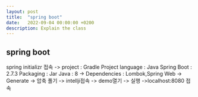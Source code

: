```yaml
---
layout: post
title:  "spring boot"
date:   2022-09-04 00:00:00 +0200
description: Explain the class
---
```

spring boot
---
spring initializr 접속 
-> project : Gradle Project
   language : Java
   Spring Boot : 2.7.3
   Packaging : Jar
   Java : 8
-> Dependencies : Lombok,Spring Web
-> Generate
-> 압축 풀기 -> intellji접속 -> demo열기 -> 실행 ->localhost:8080 접속


